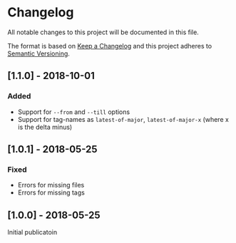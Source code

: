 # Changelog
All notable changes to this project will be documented in this file.

The format is based on [Keep a Changelog](http://keepachangelog.com/en/1.0.0/)
and this project adheres to [Semantic Versioning](http://semver.org/spec/v2.0.0.html).

## [1.1.0] - 2018-10-01
### Added
- Support for `--from` and `--till` options
- Support for tag-names as `latest-of-major`, `latest-of-major-x` (where
  x is the delta minus)

## [1.0.1] - 2018-05-25
### Fixed
- Errors for missing files
- Errors for missing tags

## [1.0.0] - 2018-05-25

Initial publicatoin
